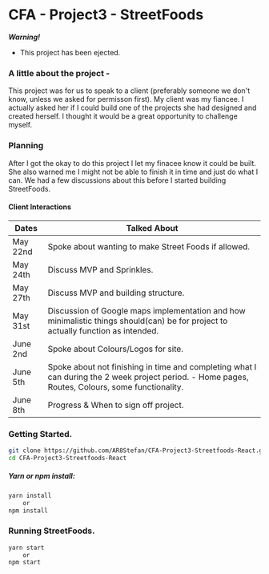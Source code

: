# CFA - Project3 - StreetFoods

***Warning!***
* This project has been ejected.

### A little about the project -
This project was for us to speak to a client (preferably someone we don't know, unless we asked for permisson first). My client was my fiancee. I actually asked her if  I could build one of the projects she had designed and created herself. I thought it would be a great opportunity to challenge myself.

### Planning

After I got the okay to do this project I let my finacee know it could be built. She also warned me I might not be able to finish it in time and just do what I can. We had a few discussions about this before I started building StreetFoods.

#### Client Interactions

| Dates | Talked About |
| ------ | ------ |
| May 22nd  | Spoke about wanting to make Street Foods if allowed. |
| May 24th | Discuss MVP and Sprinkles. |
| May 27th | Discuss MVP and building structure. |
| May 31st | Discussion of Google maps implementation and how minimalistic things should(can) be for project to actually function as intended. |
| June 2nd | Spoke about Colours/Logos for site. |
| June 5th | Spoke about not finishing in time and completing what I can during the 2 week project period. - Home pages, Routes, Colours, some functionality. |
| June 8th | Progress & When to sign off project. |

### Getting Started.

```sh
git clone https://github.com/AR8Stefan/CFA-Project3-Streetfoods-React.git
cd CFA-Project3-Streetfoods-React
```

##### Yarn or npm install:

```sh
yarn install
    or
npm install
```
### Running StreetFoods.

```sh
yarn start
    or
npm start
```


